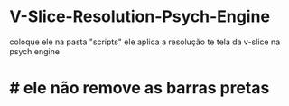 # V-Slice-Resolution-Psych-Engine
coloque ele na pasta "scripts"
ele aplica a resolução te tela da v-slice na psych engine
# # ele não remove as barras pretas
